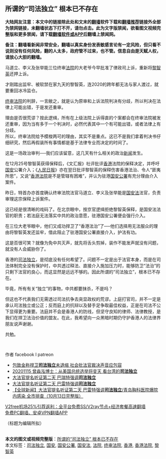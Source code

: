  <h2>所谓的“司法独立” 根本已不存在</h2> <p class="notice"><b>大陆网友注意：本文中的链接除此处和文末的<a href="https://github.com/bannedbook/fanqiang" >翻墙</a>软件下载和<a href="https://github.com/killgcd/justmysocks/blob/master/README.md">翻墙推荐</a>链接外全部为禁网链接，未翻墙状态下打不开，请勿点击。此为文字版禁闻，欲看图文视频完整版和更多禁闻，请下载<a href="https://github.com/bannedbook/fanqiang">翻墙软件或APP</a>后翻墙上禁闻网。</p><p>备注：翻墙看新闻非常安全，翻墙以真实身份发表敏感言论有一定风险，但只看不说则没有任何风险，翻的人太多，政府管不过来，也不管。信息自由是天赋人权，请放心大胆的翻墙。</b></p>  <div class="entry">  <p>马道立、李义及张举能三位终审<a href="https://www.bannedbook.org/bnews/tag/%e6%b3%95%e9%99%a2/" class="st_tag internal_tag" rel="tag" title="标签 法院 下的日志">法院</a>的大老爷今早批准了律政司上诉，重新将<a href="https://www.bannedbook.org/bnews/tag/%e9%bb%8e%e6%99%ba%e8%8b%b1/" class="st_tag internal_tag" rel="tag" title="标签 黎智英 下的日志">黎智英</a>还押上诉。</p> <p>才刚踏出监牢、被软禁在家九天的黎智英，连2020的跨年都无法与家人渡过，就要重回冰冷监仓。</p> <p><a href="https://www.bannedbook.org/bnews/tag/%E7%BB%88%E5%AE%A1%E6%B3%95%E9%99%A2/" class="st_tag internal_tag" rel="tag" title="标签 终审法院 下的日志">终审法院</a>的判辞，一言敝之，就是认为原审和上诉法院判决有分歧，所以判决在法律上可能出错，于是发还重审。</p> <p>理由是否很荒谬？按此逻缉，所有在上级法院上诉得直的个案都会在终审法院被发还重审，因为当有多于一个判决时，必然代表其中一个有可能出错，或者法律上有分歧。<br /> 所以，终审法院给予模梭两可的理由，其实不是重点。这已不是我们拿着判决书仔细研究，然后再假装所有事情都是基于法律专业而决定的时间了。</p> <p>这是一场政治审判──我们应该留意，这几天有什么相关的政治<span class='wp_keywordlink_affiliate'><a href="https://www.bannedbook.org/" title="新闻">新闻</a></span>发生。</p>  <p>在12月25号黎智英获得保释后，《文汇报》社评批评<a href="https://www.bannedbook.org/bnews/tag/%e9%a6%99%e6%b8%af/" class="st_tag internal_tag" rel="tag" title="标签 香港 下的日志">香港</a>法院的保释决定，并呼吁<a href="https://www.bannedbook.org/bnews/tag/%E5%9B%BD%E5%AE%89/" class="st_tag internal_tag" rel="tag" title="标签 国安 下的日志">国安</a>公署介入；《<span class='wp_keywordlink'><a href="https://www.bannedbook.org/forum2/topic109.html" title="透视人民日报" target="_blank">人民日报</a></span>》亦在翌日批评黎智英的保释伤害香港法治、令人“匪夷所思”，又说“<a href="https://www.bannedbook.org/bnews/tag/%E9%A6%99%E6%B8%AF%E6%B3%95%E9%99%A2/" class="st_tag internal_tag" rel="tag" title="标签 香港法院 下的日志">香港法院</a>是不是管辖有困难”，并认为驻港<a href="https://www.bannedbook.org/bnews/tag/%e5%9b%bd%e5%ae%89%e5%85%ac%e7%bd%b2/" class="st_tag internal_tag" rel="tag" title="标签 国安公署 下的日志">国安公署</a>有充分理由介入案件。</p> <p>昨日，特首办亦首度确认终审法院法官马道立、李义及张举能是<a href="https://www.bannedbook.org/bnews/tag/%e5%9b%bd%e5%ae%89%e6%b3%95/" class="st_tag internal_tag" rel="tag" title="标签 国安法 下的日志">国安法</a>法官，负责审理这宗保释上诉案件。</p> <p>这已经是很清晰的戏码了。在北京眼中，按京官逻缉拒绝黎智英保释，是国安法法官的职责；若法庭无法落实中共的政治意愿，驻港国安公署便会强行介入。</p> <p>在三位大老爷眼中，他们又成功捍卫了“香港法治”了──他们选择用无法服众的理由将黎智英发还监牢，借此阻止了驻港国安公署直接介入，护法有功。</p> <p>这是否很可笑？就像为免中共灭声，就先将舌头剪掉，装作不能发声就没有问题，就没有人会威胁你了。</p>  <p>香港的<a href="https://www.bannedbook.org/bnews/tag/%e5%8f%b8%e6%b3%95%e7%8b%ac%e7%ab%8b/" class="st_tag internal_tag" rel="tag" title="标签 司法独立 下的日志">司法独立</a>，是彻底没有任何希望了。问题不一定是出于法官本身，而是在司法体制完全没有保护时，中共透过释法、直接介入施加压力时，能够防卫“法治”的只剩下法官的良心，而这显然是远远不够的。因此所谓的“司法独立”，根本已不存在。</p> <p>毕竟，所有有关“独立”的事物，中共都要抹杀，不是吗？</p> <p>但这也不代表我们无需透过司法抗争去突显政权的荒谬。上庭打官司，并不一定是承认司法独立或公正；反而庭上的抗辩以及替手足争取最佳权益，正是在司法不公下显得更为重要。法庭并不会是香港人的防线，但坚守良知的律师、法律教授，是我们在捍卫法治价值的盟友。在此，我希望向一众黑暗时期仍守护香港人的法律界朋友说声谢谢。</p> <p>共勉。</p> <p> </p>  <p>作者 facebook l patreon</p> <ul class='op-related-articles' title='相关阅读'> <li><a href='https://www.bannedbook.org/bnews/headline/20201123/1435714.html' target='_blank'>包致金称捍卫<b>司法独立</b>未退缩 社会批法官裁决声音应包容</a></li> <li><a href='https://www.bannedbook.org/bnews/taiwannews/20201116/1431644.html' target='_blank'>20201115 曾淼泓博士：从美国总统选举将变天 看台湾的<b>司法独立</b></a></li> <li><a href='https://www.bannedbook.org/bnews/taiwannews/20201015/1414164.html' target='_blank'>大法官提名听证第二天 巴瑞特强调<b>司法独立</b></a></li> <li><a href='https://www.bannedbook.org/bnews/bannedvideo/20201015/1414100.html' target='_blank'>大法官提名听证第二天 巴雷特强调<b>司法独立</b></a></li> <li><a href='https://www.bannedbook.org/bnews/bannedvideo/20201014/1413481.html' target='_blank'>【全球新闻】大法官提名听证第二天 巴雷特强调<b>司法独立</b>/青岛胸科医院爆院内感染 全市排查（10月13日完整版）</a></li> </ul> <p class="texttj"> <a href="https://www.bannedbook.org/forum23/topic22702.html" target="_blank">V2free机场25%引荐返利：全平台免费SS/V2ray节点+经济套餐高速翻墙</a><br/> <a href="https://github.com/bannedbook/fanqiang/wiki/%E7%A6%81%E9%97%BB%E7%BD%91%E5%AE%89%E5%8D%93%E7%BF%BB%E5%A2%99%E6%96%B0%E9%97%BBAPP" target="_blank">免费PC翻墙、安卓VPN翻墙APP</a></p><p>（标题为编辑所拟）<br />  </p><a name='sharetosocial'></a>       <div><b>本文的图文或视频完整版</b>：<a href='https://www.bannedbook.org/bnews/comments/20210101/1458748.html'>所谓的“司法独立” 根本已不存在</a></div>  </div><!--END ENTRY--> <div class="postfooter"> <div>本文标签：<a href="https://www.bannedbook.org/bnews/tag/%e5%8f%b8%e6%b3%95%e7%8b%ac%e7%ab%8b/" rel="tag">司法独立</a>, <a href="https://www.bannedbook.org/bnews/tag/%E5%9B%BD%E5%AE%89/" rel="tag">国安</a>, <a href="https://www.bannedbook.org/bnews/tag/%e5%9b%bd%e5%ae%89%e5%85%ac%e7%bd%b2/" rel="tag">国安公署</a>, <a href="https://www.bannedbook.org/bnews/tag/%e5%9b%bd%e5%ae%89%e6%b3%95/" rel="tag">国安法</a>, <a href="https://www.bannedbook.org/bnews/tag/%e6%b3%95%e9%99%a2/" rel="tag">法院</a>, <a href="https://www.bannedbook.org/bnews/tag/%E7%BB%88%E5%AE%A1%E6%B3%95%E9%99%A2/" rel="tag">终审法院</a>, <a href="https://www.bannedbook.org/bnews/tag/%e9%a6%99%e6%b8%af/" rel="tag">香港</a>, <a href="https://www.bannedbook.org/bnews/tag/%E9%A6%99%E6%B8%AF%E6%B3%95%E9%99%A2/" rel="tag">香港法院</a>, <a href="https://www.bannedbook.org/bnews/tag/%e9%bb%8e%e6%99%ba%e8%8b%b1/" rel="tag">黎智英</a></div>  </div><!--END POSTFOOTER--> 